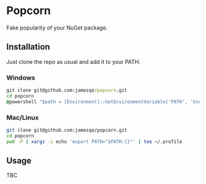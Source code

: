 # Popcorn

Fake popularity of your NuGet package.

## Installation

Just clone the repo as usual and add it to your PATH.

### Windows

```cmd
git clone git@github.com:jamesqo/popcorn.git
cd popcorn
@powershell "$path = [Environment]::GetEnvironmentVariable('PATH', 'User'); [Environment]::SetEnvironmentVariable('PATH', ""$path;$pwd"", 'User')"
```

### Mac/Linux

```bash
git clone git@github.com:jamesqo/popcorn.git
cd popcorn
pwd -P | xargs -i echo 'export PATH="$PATH:{}"' | tee ~/.profile
```

## Usage

TBC
